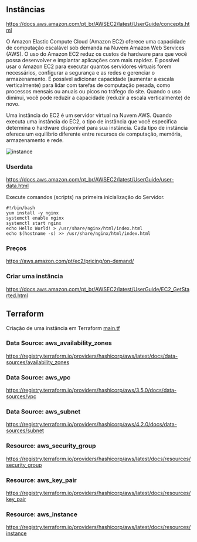 ## Instâncias

<https://docs.aws.amazon.com/pt_br/AWSEC2/latest/UserGuide/concepts.html>

O Amazon Elastic Compute Cloud (Amazon EC2) oferece uma capacidade de computação escalável sob demanda na Nuvem Amazon Web Services (AWS). O uso do Amazon EC2 reduz os custos de hardware para que você possa desenvolver e implantar aplicações com mais rapidez. É possível usar o Amazon EC2 para executar quantos servidores virtuais forem necessários, configurar a segurança e as redes e gerenciar o armazenamento. É possível adicionar capacidade (aumentar a escala verticalmente) para lidar com tarefas de computação pesada, como processos mensais ou anuais ou picos no tráfego do site. Quando o uso diminui, você pode reduzir a capacidade (reduzir a escala verticalmente) de novo.

Uma instância do EC2 é um servidor virtual na Nuvem AWS. Quando executa uma instância do EC2, o tipo de instância que você especifica determina o hardware disponível para sua instância. Cada tipo de instância oferece um equilíbrio diferente entre recursos de computação, memória, armazenamento e rede. 

![instance](instance-types.png)

### Userdata

<https://docs.aws.amazon.com/pt_br/AWSEC2/latest/UserGuide/user-data.html>

Execute comandos (scripts) na primeira inicialização do Servidor.

```
#!/bin/bash
yum install -y nginx
systemctl enable nginx
systemctl start nginx
echo Hello World! > /usr/share/nginx/html/index.html
echo $(hostname -s) >> /usr/share/nginx/html/index.html
```

### Preços

<https://aws.amazon.com/pt/ec2/pricing/on-demand/>


### Criar uma instância

<https://docs.aws.amazon.com/pt_br/AWSEC2/latest/UserGuide/EC2_GetStarted.html>


## Terraform

Criação de uma instância em Terraform [main.tf](main.tf)


### Data Source: aws_availability_zones

<https://registry.terraform.io/providers/hashicorp/aws/latest/docs/data-sources/availability_zones>

### Data Source: aws_vpc

<https://registry.terraform.io/providers/hashicorp/aws/3.5.0/docs/data-sources/vpc>

### Data Source: aws_subnet

<https://registry.terraform.io/providers/hashicorp/aws/4.2.0/docs/data-sources/subnet>

### Resource: aws_security_group

<https://registry.terraform.io/providers/hashicorp/aws/latest/docs/resources/security_group>

### Resource: aws_key_pair

<https://registry.terraform.io/providers/hashicorp/aws/latest/docs/resources/key_pair>

### Resource: aws_instance
<https://registry.terraform.io/providers/hashicorp/aws/latest/docs/resources/instance>